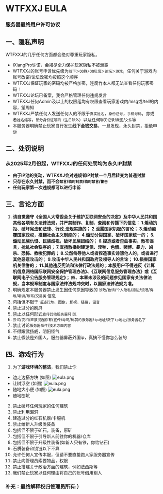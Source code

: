 # WTFXXJ EULA
### **服务器最终用户许可协议**
## 一、隐私声明
WTFXXJ的几乎任何方面都会绝对尊重玩家隐私。
- iXiangPro许诺，会竭尽全力保护玩家隐私不被泄露
- WTFXXJ的账号申诉优先级为`线下＞QQ群/QQ私信＞论坛＞游戏`，任何关于游戏内账号改密/论坛改密均按照这个顺序
- WTFXXJ保证玩家的密码均被严格加密，连腐竹本人都无法查看任何玩家密码！
- WTFXXJ论坛已备案，我会严格管理任何违规发言
- WTFXXJ任何Admin及以上的权限组均有权限查看玩家游戏内/msg或/tell的内容，望周知
- WTFXXJ严禁任何人发送任何人的不限于`真实姓名`，`身份证号`，`手机号码`，亦或者`姓名缩写`，`部分身份证号码（生日除外`）以及任何`聊天记录`/`截图`/`文件`等
- 本服务器明确禁止玩家自行发生**线下金钱交易**，一旦发现，永久封禁，拒绝申诉
## 二、处罚说明
### 从2025年2月份起，WTFXXJ的任何处罚均为永久IP封禁

- **由于IP池的变动，WTFXXJ会对违规者IP封禁一个月后转变为普通封禁**
- **只存在永久封禁，而不会`禁言`/`临时封禁`/`临时禁言`/`警告`**
- **任何玩家第一次违规都可以进行申诉**

## 三、言论方面
 
1. __请自觉遵守《全国人大常委会关于维护互联网安全的决定》及中华人民共和国其他各项有关法律法规，并严禁制作、复制、查阅和传播下列信息： 1.煽动抗拒、破坏宪法和法律、行政.法规实施的； 2.泄露国家机密的言论； 3.煽动颠覆国家政权，推翻社会主义制度的； 4.煽动分裂国家、破坏国家统一的； 5.煽动民族仇恨、民族歧视，破坏民族团结的； 6.捏造或者歪曲事实，散布谣言，扰乱社会秩序的； 7.宣扬散播封建迷信、淫秽、色情、赌博、暴力、凶杀、恐怖、教唆犯罪的； 8.公然侮辱他人或者捏造事实诽谤他人的，或者进行其他恶意攻击的； 9.攻击中华人民共和国政府及领导人的言论； 10.损害国家机关信誉的； 11.其他违反宪法和法律行政法规的；本服用户不得违反《计算机信息网络国际联网安全保护管理办法》、《互联网信息服务管理办法》或《互联网电子公告服务管理规定》； 四、本章未涉及的问题参见国家有关法律法规，当本规章制度与国家法律法规冲突时，以国家法律法规为准。__
2. 明确规定本服务器禁止发生因任何原因导致的 ``涉政``/``色情``/``个人隐私``/``擦边``/``流氓``/``侮辱``/``嘲讽``/``辱骂``/``交易类`` 信息
3. 包括但不限于 ``话述行为``，``图像``，``影视``，``链接``，``谐音``
4. 禁止过分的刷屏
5. 禁止以任何形式``宣传其他服务器``/``引流``
6. ``尝试``/``变相``/``直接提起你有``/``宣传``/``辱骂``/``称赞的服务器``/``ip地址``/``数字ip地址``/``服务器名字``
7. 禁止讨论``服务器插件``/``技术方面内容``
8. 不得耀武扬威，阴阳怪气
9. 禁止假装是外国人，服务器屏蔽外国ip，真搞不懂你怎么装的

## 四、游戏行为

1. 为了**游戏环境的整洁**，我们禁止你
- 边走边搭方块 (如图)
![eula.png](/assets/main/eula/1.png)
- 让树浮空 (如图)
![eula.png](/assets/main/eula/2.png)
- 随地大小便 (如图)
![eula.png](/assets/main/eula/3.png)
- 随地刨坑
2. 禁止破坏任何玩家的任何建筑
3. 禁止利用漏洞
4. 建造过分的红石机器/卡服机
5. 禁止给新人升级类装备
6. 包括但不限于矿石，装备，原矿
7. 包括但不限于引导新人前往你的机器/仓库
8. 包括但不限于升级性装备(如新人只有铁，你给钻石)
9. 石质装备和锁链以下不算
10.  允许任何人宣传本服，但请不要直接跑人家服务器宣传
11. 禁止向管理员索要物品，权限
12. 禁止搭建关于政治方面的建筑，例如法西斯等
13. 我们禁止玩家以任何理由将自己的账号借用别人
### 补充：最终解释权归管理员所有:）